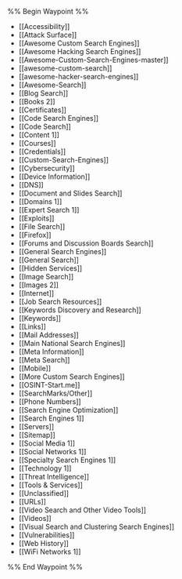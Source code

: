 %% Begin Waypoint %%
- [[Accessibility]]
- [[Attack Surface]]
- [[Awesome Custom Search Engines]]
- [[Awesome Hacking Search Engines]]
- [[Awesome-Custom-Search-Engines-master]]
- [[awesome-custom-search]]
- [[awesome-hacker-search-engines]]
- [[Awesome-Search]]
- [[Blog Search]]
- [[Books 2]]
- [[Certificates]]
- [[Code Search Engines]]
- [[Code Search]]
- [[Content 1]]
- [[Courses]]
- [[Credentials]]
- [[Custom-Search-Engines]]
- [[Cybersecurity]]
- [[Device Information]]
- [[DNS]]
- [[Document and Slides Search]]
- [[Domains 1]]
- [[Expert Search 1]]
- [[Exploits]]
- [[File Search]]
- [[Firefox]]
- [[Forums and Discussion Boards Search]]
- [[General Search Engines]]
- [[General Search]]
- [[Hidden Services]]
- [[Image Search]]
- [[Images 2]]
- [[Internet]]
- [[Job Search Resources]]
- [[Keywords Discovery and Research]]
- [[Keywords]]
- [[Links]]
- [[Mail Addresses]]
- [[Main National Search Engines]]
- [[Meta Information]]
- [[Meta Search]]
- [[Mobile]]
- [[More Custom Search Engines]]
- [[OSINT-Start.me]]
- [[SearchMarks/Other]]
- [[Phone Numbers]]
- [[Search Engine Optimization]]
- [[Search Engines 1]]
- [[Servers]]
- [[Sitemap]]
- [[Social Media 1]]
- [[Social Networks 1]]
- [[Specialty Search Engines 1]]
- [[Technology 1]]
- [[Threat Intelligence]]
- [[Tools & Services]]
- [[Unclassified]]
- [[URLs]]
- [[Video Search and Other Video Tools]]
- [[Videos]]
- [[Visual Search and Clustering Search Engines]]
- [[Vulnerabilities]]
- [[Web History]]
- [[WiFi Networks 1]]

%% End Waypoint %%